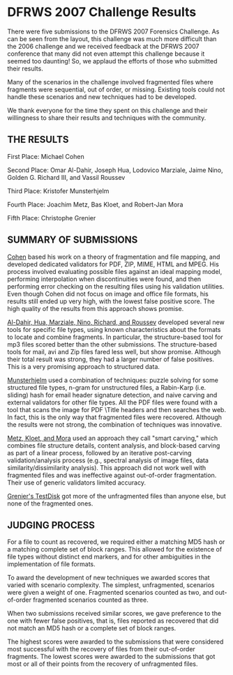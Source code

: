 # DFRWS 2007 Challenge Results

There were five submissions to the DFRWS 2007 Forensics Challenge. As can be seen from the layout, this challenge was much more difficult than the 2006 challenge and we received feedback at the DFRWS 2007 conference that many did not even attempt this challenge because it seemed too daunting! So, we applaud the efforts of those who submitted their results.

Many of the scenarios in the challenge involved fragmented files where fragments were sequential, out of order, or missing. Existing tools could not handle these scenarios and new techniques had to be developed.

We thank everyone for the time they spent on this challenge and their willingness to share their results and techniques with the community.


## THE RESULTS

First Place: Michael Cohen

Second Place: Omar Al-Dahir, Joseph Hua, Lodovico Marziale, Jaime Nino, Golden G. Richard III, and Vassil Roussev

Third Place: Kristofer Munsterhjelm

Fourth Place: Joachim Metz, Bas Kloet, and Robert-Jan Mora

Fifth Place: Christophe Grenier


## SUMMARY OF SUBMISSIONS

[Cohen](challenge-submissions/michael.cohen) based his work on a theory of fragmentation and file mapping, and developed dedicated validators for PDF, ZIP, MIME, HTML and MPEG. His process involved evaluating possible files against an ideal mapping model, performing interpolation when discontinuities were found, and then performing error checking on the resulting files using his validation utilities. Even though Cohen did not focus on image and office file formats, his results still ended up very high, with the lowest false positive score. The high quality of the results from this approach shows promise.

[Al-Dahir, Hua, Marziale, Nino, Richard, and Roussev](challenge-submissions/golden.richard/dfrws2007-UNO.zip) developed several new tools for specific file types, using known characteristics about the formats to locate and combine fragments. In particular, the structure-based tool for mp3 files scored better than the other submissions. The structure-based tools for mail, avi and Zip files fared less well, but show promise. Although their total result was strong, they had a larger number of false positives. This is a very promising approach to structured data.

[Munsterhjelm](challenge-submissions/submit2007-minusextractedfiles.zip) used a combination of techniques: puzzle solving for some structured file types, n-gram for unstructured files, a Rabin-Karp (i.e. sliding) hash for email header signature detection, and naive carving and external validators for other file types. All the PDF files were found with a tool that scans the image for PDF \Title headers and then searches the web. In fact, this is the only way that fragmented files were recovered. Although the results were not strong, the combination of techniques was innovative.

[Metz, Kloet, and Mora](challenge-submissions/joachim.metz) used an approach they call "smart carving," which combines file structure details, content analysis, and block-based carving as part of a linear process, followed by an iterative post-carving validation/analysis process (e.g., spectral analysis of image files, data similarity/dissimilarity analysis). This approach did not work well with fragmented files and was ineffective against out-of-order fragmentation. Their use of generic validators limited accuracy.

[Grenier's TestDisk](challenge-submissions/christophe.grenier/dfrws-2007-grenier.tar.bz2) got more of the unfragmented files than anyone else, but none of the fragmented ones.


## JUDGING PROCESS

For a file to count as recovered, we required either a matching MD5 hash or a matching complete set of block ranges. This allowed for the existence of file types without distinct end markers, and for other ambiguities in the implementation of file formats.

To award the development of new techniques we awarded scores that varied with scenario complexity. The simplest, unfragmented, scenarios were given a weight of one. Fragmented scenarios counted as two, and out-of-order fragmented scenarios counted as three.

When two submissions received similar scores, we gave preference to the one with fewer false positives, that is, files reported as recovered that did not match an MD5 hash or a complete set of block ranges.

The highest scores were awarded to the submissions that were considered most successful with the recovery of files from their out-of-order fragments. The lowest scores were awarded to the submissions that got most or all of their points from the recovery of unfragmented files.

